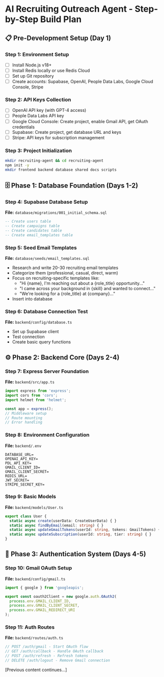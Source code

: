 # AI Recruiting Outreach Agent - Step-by-Step Build Plan

## 📋 Pre-Development Setup (Day 1)

### Step 1: Environment Setup
- [ ] Install Node.js v18+
- [ ] Install Redis locally or use Redis Cloud
- [ ] Set up Git repository
- [ ] Create accounts: Supabase, OpenAI, People Data Labs, Google Cloud Console, Stripe

### Step 2: API Keys Collection
- [ ] OpenAI API key (with GPT-4 access)
- [ ] People Data Labs API key
- [ ] Google Cloud Console: Create project, enable Gmail API, get OAuth credentials
- [ ] Supabase: Create project, get database URL and keys
- [ ] Stripe: API keys for subscription management

### Step 3: Project Initialization
```bash
mkdir recruiting-agent && cd recruiting-agent
npm init -y
mkdir frontend backend database shared docs scripts
```

## 🗄️ Phase 1: Database Foundation (Days 1-2)

### Step 4: Supabase Database Setup
**File:** `database/migrations/001_initial_schema.sql`
```sql
-- Create users table
-- Create campaigns table  
-- Create candidates table
-- Create email_templates table
```

### Step 5: Seed Email Templates
**File:** `database/seeds/email_templates.sql`
- Research and write 20-30 recruiting email templates
- Categorize them (professional, casual, direct, warm)
- Focus on recruiting-specific templates like:
  - "Hi {name}, I'm reaching out about a {role_title} opportunity..."
  - "I came across your background in {skill} and wanted to connect..."
  - "We're looking for a {role_title} at {company}..."
- Insert into database

### Step 6: Database Connection Test
**File:** `backend/config/database.ts`
- Set up Supabase client
- Test connection
- Create basic query functions

## ⚙️ Phase 2: Backend Core (Days 2-4)

### Step 7: Express Server Foundation
**File:** `backend/src/app.ts`
```typescript
import express from 'express';
import cors from 'cors';
import helmet from 'helmet';

const app = express();
// Middleware setup
// Route mounting
// Error handling
```

### Step 8: Environment Configuration
**File:** `backend/.env`
```
DATABASE_URL=
OPENAI_API_KEY=
PDL_API_KEY=
GMAIL_CLIENT_ID=
GMAIL_CLIENT_SECRET=
REDIS_URL=
JWT_SECRET=
STRIPE_SECRET_KEY=
```

### Step 9: Basic Models
**File:** `backend/models/User.ts`
```typescript
export class User {
  static async create(userData: CreateUserData) { }
  static async findByEmail(email: string) { }
  static async updateGmailTokens(userId: string, tokens: GmailTokens) { }
  static async updateSubscription(userId: string, tier: string) { }
}
```

## 🔐 Phase 3: Authentication System (Days 4-5)

### Step 10: Gmail OAuth Setup
**File:** `backend/config/gmail.ts`
```typescript
import { google } from 'googleapis';

export const oauth2Client = new google.auth.OAuth2(
  process.env.GMAIL_CLIENT_ID,
  process.env.GMAIL_CLIENT_SECRET,
  process.env.GMAIL_REDIRECT_URI
);
```

### Step 11: Auth Routes
**File:** `backend/routes/auth.ts`
```typescript
// POST /auth/gmail - Start OAuth flow
// GET /auth/callback - Handle OAuth callback  
// POST /auth/refresh - Refresh tokens
// DELETE /auth/logout - Remove Gmail connection
```

[Previous content continues...]
